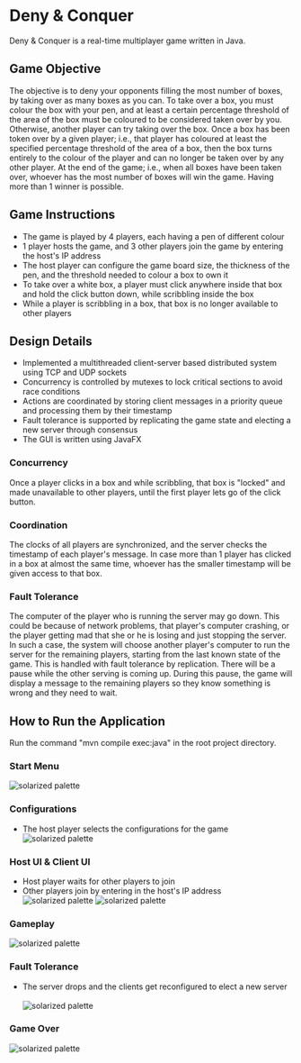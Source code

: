 # Deny & Conquer

Deny & Conquer is a real-time multiplayer game written in Java.

## Game Objective
The objective is to deny your opponents filling the most number of boxes, by taking over as many boxes as you can. To take over a box, you must colour the box with your pen, and at least a certain percentage threshold of the area of the box must be coloured to be considered taken over by you. Otherwise, another player can try taking over the box. Once a box has been token over by a given player; i.e., that player has coloured at least the specified percentage threshold of the area of a box, then the box turns entirely to the colour of the player and can no longer be taken over by any other player. At the end of the game; i.e., when all boxes have been taken over, whoever has the most number of boxes will win the game. Having more than 1 winner is possible.

## Game Instructions
* The game is played by 4 players, each having a pen of different colour
* 1 player hosts the game, and 3 other players join the game by entering the host's IP address
* The host player can configure the game board size, the thickness of the pen, and the threshold needed to colour a box to own it
* To take over a white box, a player must click anywhere inside that box and hold the click button down, while scribbling inside the box
* While a player is scribbling in a box, that box is no longer available to other players

## Design Details
* Implemented a multithreaded client-server based distributed system using TCP and UDP sockets
* Concurrency is controlled by mutexes to lock critical sections to avoid race conditions
* Actions are coordinated by storing client messages in a priority queue and processing them by their timestamp
* Fault tolerance is supported by replicating the game state and electing a new server through consensus
* The GUI is written using JavaFX

### Concurrency
Once a player clicks in a box and while scribbling, that box is "locked" and made unavailable to other players, until the first player lets go of the click button.

### Coordination
The clocks of all players are synchronized, and the server checks the timestamp of each player's message. In case more than 1 player has clicked in a box at almost the same time, whoever has the smaller timestamp will be given access to that box.

### Fault Tolerance
The computer of the player who is running the server may go down. This could be because of network problems, that player's computer crashing, or the player getting mad that she or he is losing and just stopping the server. In such a case, the system will choose another player's computer to run the server for the remaining players, starting from the last known state of the game. This is handled with fault tolerance by replication. There will be a pause while the other serving is coming up. During this pause, the game will display a message to the remaining players so they know something is wrong and they need to wait.

## How to Run the Application
Run the command "mvn compile exec:java" in the root project directory.

### Start Menu
![solarized palette](https://github.com/scc23/deny-and-conquer/blob/master/screenshots/menu1.png)

### Configurations
* The host player selects the configurations for the game <br>
![solarized palette](https://github.com/scc23/deny-and-conquer/blob/master/screenshots/menu2.png)

### Host UI & Client UI
* Host player waits for other players to join <br>
* Other players join by entering in the host's IP address <br>
![solarized palette](https://github.com/scc23/deny-and-conquer/blob/master/screenshots/host.png)
![solarized palette](https://github.com/scc23/deny-and-conquer/blob/master/screenshots/join.png)

### Gameplay
![solarized palette](https://github.com/scc23/deny-and-conquer/blob/master/screenshots/gameplay.png)

### Fault Tolerance
* The server drops and the clients get reconfigured to elect a new server <br><br>
![solarized palette](https://github.com/scc23/deny-and-conquer/blob/master/screenshots/fault-tolerance.png)

### Game Over
![solarized palette](https://github.com/scc23/deny-and-conquer/blob/master/screenshots/game-over.png)
